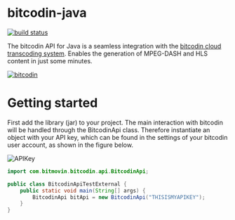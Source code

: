 # bitcodin-java
[![build status](https://travis-ci.org/bitmovin/bitcodin-java.svg)](https://travis-ci.org/bitmovin/bitcodin-java)

The bitcodin API for Java is a seamless integration with the [bitcodin cloud transcoding system](http://www.bitcodin.com). Enables the generation of MPEG-DASH and HLS content in just some minutes.

[![bitcodin](http://www.bitmovin.net/wp-content/uploads/2015/03/General-Try-Now-1024x538.jpg)](http://www.bitcodin.com)

# Getting started

First add the library (jar) to your project. The main interaction with bitcodin will be handled through the BitcodinApi class. Therefore instantiate an object with your API key, which can be found in the settings of your bitcodin user account, as shown in the figure below.

![APIKey](http://www.bitcodin.com/wp-content/uploads/2015/06/api_key.png)

```java
import com.bitmovin.bitcodin.api.BitcodinApi;

public class BitcodinApiTestExternal {
    public static void main(String[] args) {
        BitcodinApi bitApi = new BitcodinApi("THISISMYAPIKEY");
    }
}
```

